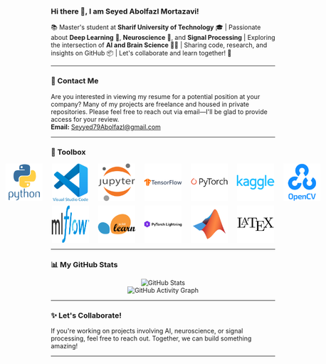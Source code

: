 ### Hi there 👋, I am Seyed Abolfazl Mortazavi!

📚 Master's student at **Sharif University of Technology** 🎓 | Passionate about **Deep Learning** 🧠, **Neuroscience** 🌟, and **Signal Processing** | Exploring the intersection of **AI and Brain Science** 🤖🧫 | Sharing code, research, and insights on GitHub 📦 | Let's collaborate and learn together! 🚀<br/>

---

### 📧 Contact Me
Are you interested in viewing my resume for a potential position at your company? Many of my projects are freelance and housed in private repositories. Please feel free to reach out via email—I'll be glad to provide access for your review.<br/>
**Email:** Seyyed79Abolfazl@gmail.com<br/>

---

### 🧰 Toolbox
<div style="display: flex; justify-content: center; gap: 20px; flex-wrap: nowrap; margin: 0 auto;">
  <!-- First Row with 7 Icons -->
  <img src="https://github.com/devicons/devicon/blob/master/icons/python/python-original-wordmark.svg" alt="Python" style="width: 84px; height: 84px;">
  <img src="https://github.com/devicons/devicon/blob/master/icons/vscode/vscode-original-wordmark.svg" alt="VSCode" style="width: 84px; height: 84px;">
  <img src="https://github.com/devicons/devicon/blob/master/icons/jupyter/jupyter-original-wordmark.svg" alt="Jupyter" style="width: 84px; height: 84px;">
  <img src="https://github.com/devicons/devicon/blob/master/icons/tensorflow/tensorflow-original-wordmark.svg" alt="Tensorflow" style="width: 84px; height: 84px;">
  <img src="https://github.com/devicons/devicon/blob/master/icons/pytorch/pytorch-original-wordmark.svg" alt="Pytorch" style="width: 84px; height: 84px;">
  <img src="https://github.com/devicons/devicon/blob/master/icons/kaggle/kaggle-original-wordmark.svg" alt="Kaggle" style="width: 84px; height: 84px;">
  <img src="https://github.com/devicons/devicon/blob/master/icons/opencv/opencv-plain-wordmark.svg" alt="OpenCV" style="width: 84px; height: 84px;">
</div>

<div style="display: flex; justify-content: center; gap: 20px; flex-wrap: nowrap; margin: 10px auto;">
  <!-- Second Row with 5 Icons -->
  <img src="https://github.com/SAMortazavi/SAMortazavi/blob/main/MLFlow.svg" alt="MLflow" style="width: 84px; height: 84px;">
  <img src="https://github.com/SAMortazavi/SAMortazavi/blob/main/scikit-learn.svg" alt="Scikit-learn" style="width: 84px; height: 84px;">
  <img src="https://github.com/SAMortazavi/SAMortazavi/blob/main/pytorch-lightning-seeklogo.svg" alt="PyTorch Lightning" style="width: 84px; height: 84px;">
  <img src="https://github.com/devicons/devicon/blob/master/icons/matlab/matlab-original.svg" alt="MATLAB" style="width: 84px; height: 84px;">
  <img src="https://github.com/devicons/devicon/blob/master/icons/latex/latex-original.svg" alt="LaTeX" style="width: 84px; height: 84px;">
</div>



---

### 📊 My GitHub Stats

<p align="center">
  <img src="https://github-readme-stats.vercel.app/api?username=SAMortazavi&show_icons=true&theme=radical" alt="GitHub Stats">
  <br/>
  <img src="https://github-readme-activity-graph.vercel.app/graph?username=SAMortazavi&theme=github" alt="GitHub Activity Graph">
</p>

---

### ✨ Let's Collaborate!
If you're working on projects involving AI, neuroscience, or signal processing, feel free to reach out. Together, we can build something amazing!

---

<!--

